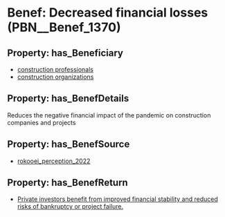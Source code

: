 # Benef: __Decreased financial losses__ (PBN__Benef_1370)

## Property: has_Beneficiary

* [construction professionals](../Stakeholder/PBN__Stakeholder_529)
* [construction organizations](../Stakeholder/PBN__Stakeholder_530)

## Property: has_BenefDetails

Reduces the negative financial impact of the pandemic on construction companies and projects

## Property: has_BenefSource

* [rokooei_perception_2022](../Article/PBN__Article_293)

## Property: has_BenefReturn

* [Private investors benefit from improved financial stability and reduced risks of bankruptcy or project failure.](../BenefReturn/PBN__BenefReturn_1557)


